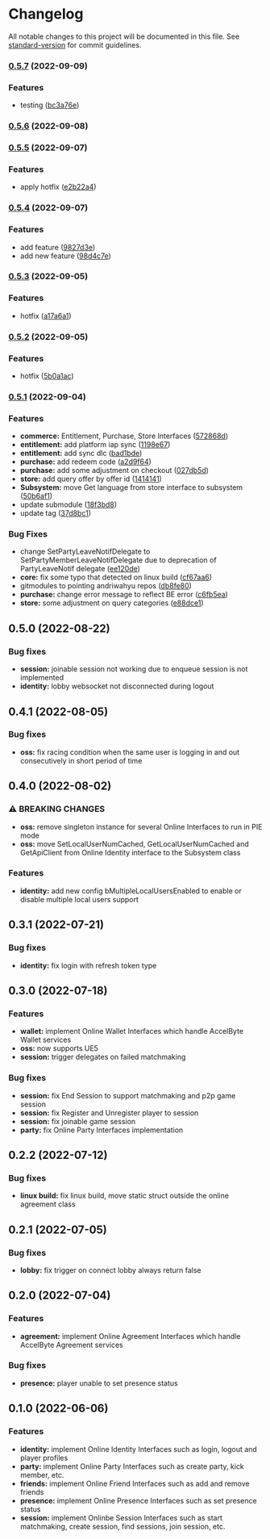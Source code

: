 # Changelog

All notable changes to this project will be documented in this file. See [standard-version](https://github.com/conventional-changelog/standard-version) for commit guidelines.

### [0.5.7](https://bitbucket.org/andriwahyu/justice-ue4-oss/branches/compare/0.5.7%0D0.5.6) (2022-09-09)


### Features

* testing ([bc3a76e](https://bitbucket.org/andriwahyu/justice-ue4-oss/commits/bc3a76ec512ba00a1e9bf622432e0b482b90a9ce))

### [0.5.6](https://bitbucket.org/andriwahyu/justice-ue4-oss/branches/compare/0.5.6%0D0.5.5) (2022-09-08)

### [0.5.5](https://bitbucket.org/andriwahyu/justice-ue4-oss/branches/compare/0.5.5%0D0.5.4) (2022-09-07)


### Features

* apply hotfix ([e2b22a4](https://bitbucket.org/andriwahyu/justice-ue4-oss/commits/e2b22a4a56c0937b4cdf24fbe3a36f9f2a28f896))

### [0.5.4](https://bitbucket.org/andriwahyu/justice-ue4-oss/branches/compare/0.5.4%0D0.5.3) (2022-09-07)


### Features

* add feature ([9827d3e](https://bitbucket.org/andriwahyu/justice-ue4-oss/commits/9827d3e22c00403fc36f2fa73a4f458ac855e27c))
* add new feature ([98d4c7e](https://bitbucket.org/andriwahyu/justice-ue4-oss/commits/98d4c7ed571b759a8da4d440547aa3b4217c75c4))

### [0.5.3](https://bitbucket.org/andriwahyu/justice-ue4-oss/branches/compare/0.5.3%0D0.5.2) (2022-09-05)


### Features

* hotfix ([a17a6a1](https://bitbucket.org/andriwahyu/justice-ue4-oss/commits/a17a6a185eb7b201cce6d5ea96b1c23ee4040c96))

### [0.5.2](https://bitbucket.org/andriwahyu/justice-ue4-oss/branches/compare/0.5.2%0D0.5.1) (2022-09-05)


### Features

* hotfix ([5b0a1ac](https://bitbucket.org/andriwahyu/justice-ue4-oss/commits/5b0a1ac084f47a0a0a177948ba2ee8dff7ee7dc2))

### [0.5.1](https://bitbucket.org/andriwahyu/justice-ue4-oss/branches/compare/0.5.1%0D0.5.0) (2022-09-04)


### Features

* **commerce:** Entitlement, Purchase, Store Interfaces ([572868d](https://bitbucket.org/andriwahyu/justice-ue4-oss/commits/572868dc20d7b9ea5d0f7aec8e51021deeb36366))
* **entitlement:** add platform iap sync ([1198e67](https://bitbucket.org/andriwahyu/justice-ue4-oss/commits/1198e67a1c8b9971640f15e8ee88df638559855d))
* **entitlement:** add sync dlc ([bad1bde](https://bitbucket.org/andriwahyu/justice-ue4-oss/commits/bad1bde1b8a35e131906b282a26cb526d4bf2a86))
* **purchase:** add redeem code ([a2d9f64](https://bitbucket.org/andriwahyu/justice-ue4-oss/commits/a2d9f64573ff5c882280f403bfb69a6ebcd65f30))
* **purchase:** add some adjustment on checkout ([027db5d](https://bitbucket.org/andriwahyu/justice-ue4-oss/commits/027db5d432b09c2f59c96f945e02fcdf7bdeba4e))
* **store:** add query offer by offer id ([1414141](https://bitbucket.org/andriwahyu/justice-ue4-oss/commits/141414114685de9fb5278d8766a5ad2f2fa09c90))
* **Subsystem:** move Get language from store interface to subsystem ([50b6af1](https://bitbucket.org/andriwahyu/justice-ue4-oss/commits/50b6af1e476e54918577c18d469a9d094e724dc7))
* update submodule ([18f3bd8](https://bitbucket.org/andriwahyu/justice-ue4-oss/commits/18f3bd81ff0c54907a89201e1eaaf0b8efef9562))
* update tag ([37d8bc1](https://bitbucket.org/andriwahyu/justice-ue4-oss/commits/37d8bc11a83c71c9e6bbccd20bbd3e5dd5322c0d))


### Bug Fixes

* change SetPartyLeaveNotifDelegate to SetPartyMemberLeaveNotifDelegate due to deprecation of PartyLeaveNotif delegate ([ee120de](https://bitbucket.org/andriwahyu/justice-ue4-oss/commits/ee120deef68862472520861283b2c548516d538c))
* **core:** fix some typo that detected on linux build ([cf67aa6](https://bitbucket.org/andriwahyu/justice-ue4-oss/commits/cf67aa65e17cf1a2b942a6fe5e84f9dce5b99991))
* gitmodules to pointing andriwahyu repos ([db8fe80](https://bitbucket.org/andriwahyu/justice-ue4-oss/commits/db8fe803122e4a5d79bc22536d46a310ef384299))
* **purchase:** change error message to reflect BE error ([c6fb5ea](https://bitbucket.org/andriwahyu/justice-ue4-oss/commits/c6fb5ea0fc0c16d8110e9b9bb23fe44ffe7afda2))
* **store:** some adjustment on query categories ([e88dce1](https://bitbucket.org/andriwahyu/justice-ue4-oss/commits/e88dce13baedfa75ad128ed82010fbedd9015346))

## 0.5.0 (2022-08-22)

### Bug fixes

* **session:** joinable session not working due to enqueue session is not implemented
* **identity:** lobby websocket not disconnected during logout

## 0.4.1 (2022-08-05)

### Bug fixes

* **oss:** fix racing condition when the same user is logging in and out consecutively in short period of time

## 0.4.0 (2022-08-02)

### ⚠ BREAKING CHANGES

* **oss:** remove singleton instance for several Online Interfaces to run in PIE mode
* **oss:** move SetLocalUserNumCached, GetLocalUserNumCached and GetApiClient from Online Identity interface to the Subsystem class 

### Features

* **identity:** add new config bMultipleLocalUsersEnabled to enable or disable multiple local users support

## 0.3.1 (2022-07-21)

### Bug fixes

* **identity:** fix login with refresh token type

## 0.3.0 (2022-07-18)

### Features

* **wallet:** implement Online Wallet Interfaces which handle AccelByte Wallet services
* **oss:** now supports UE5
* **session:** trigger delegates on failed matchmaking

### Bug fixes

* **session:** fix End Session to support matchmaking and p2p game session
* **session:** fix Register and Unregister player to session
* **session:** fix joinable game session
* **party:** fix Online Party Interfaces implementation

## 0.2.2 (2022-07-12)

### Bug fixes

* **linux build:** fix linux build, move static struct outside the online agreement class

## 0.2.1 (2022-07-05)

### Bug fixes

* **lobby:** fix trigger on connect lobby always return false

## 0.2.0 (2022-07-04)

### Features

* **agreement:** implement Online Agreement Interfaces which handle AccelByte Agreement services

### Bug fixes

* **presence:** player unable to set presence status

## 0.1.0 (2022-06-06)

### Features

* **identity:** implement Online Identity Interfaces such as login, logout and player profiles
* **party:** implement Online Party Interfaces such as create party, kick member, etc. 
* **friends:** implement Online Friend Interfaces such as add and remove friends
* **presence:** implement Online Presence Interfaces such as set presence status
* **session:** implement Onlinbe Session Interfaces such as start matchmaking, create session, find sessions, join session, etc. 
